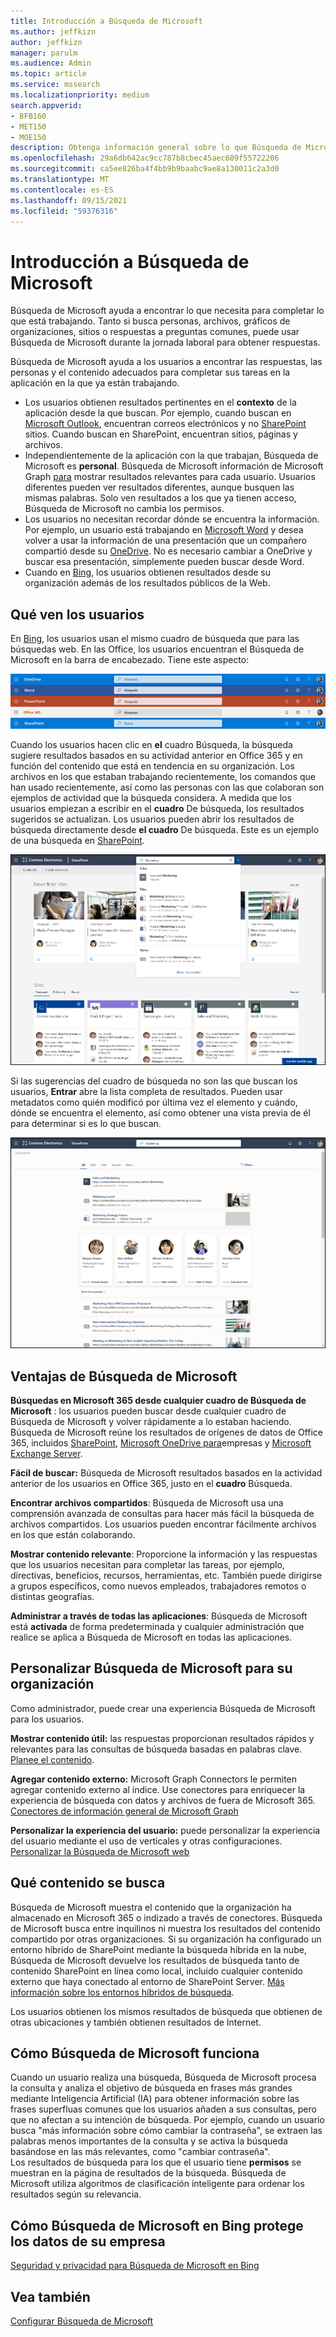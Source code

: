```yaml
---
title: Introducción a Búsqueda de Microsoft
ms.author: jeffkizn
author: jeffkizn
manager: parulm
ms.audience: Admin
ms.topic: article
ms.service: mssearch
ms.localizationpriority: medium
search.appverid:
- BFB160
- MET150
- MOE150
description: Obtenga información general sobre lo que Búsqueda de Microsoft, sus ventajas y qué aplicaciones admiten Búsqueda de Microsoft.
ms.openlocfilehash: 29a6db642ac9cc787b8cbec45aec609f55722206
ms.sourcegitcommit: ca5ee826ba4f4bb9b9baabc9ae8a130011c2a3d0
ms.translationtype: MT
ms.contentlocale: es-ES
ms.lasthandoff: 09/15/2021
ms.locfileid: "59376316"
---
```

# <a name="overview-of-microsoft-search"></a>Introducción a Búsqueda de Microsoft

Búsqueda de Microsoft ayuda a encontrar lo que necesita para completar lo que está trabajando. Tanto si busca personas, archivos, gráficos de organizaciones, sitios o respuestas a preguntas comunes, puede usar Búsqueda de Microsoft durante la jornada laboral para obtener respuestas.

Búsqueda de Microsoft ayuda a los usuarios a encontrar las respuestas, las personas y el contenido adecuados para completar sus tareas en la aplicación en la que ya están trabajando.

- Los usuarios obtienen resultados pertinentes en el **contexto** de la aplicación desde la que buscan. Por ejemplo, cuando buscan en [Microsoft Outlook](https://www.microsoft.com/outlook), encuentran correos electrónicos y no [SharePoint](http://sharepoint.com/) sitios. Cuando buscan en SharePoint, encuentran sitios, páginas y archivos.
- Independientemente de la aplicación con la que trabajan, Búsqueda de Microsoft es **personal**. Búsqueda de Microsoft información de Microsoft Graph [para](https://developer.microsoft.com/graph/) mostrar resultados relevantes para cada usuario. Usuarios diferentes pueden ver resultados diferentes, aunque busquen las mismas palabras. Solo ven resultados a los que ya tienen acceso, Búsqueda de Microsoft no cambia los permisos.
- Los usuarios no necesitan recordar dónde se encuentra la información. Por ejemplo, un usuario está trabajando en [Microsoft Word](https://products.office.com/word) y desea volver a usar la información de una presentación que un compañero compartió desde su [OneDrive](https://onedrive.live.com/about/). No es necesario cambiar a OneDrive y buscar esa presentación, simplemente pueden buscar desde Word.
- Cuando en [Bing](https://bing.com), los usuarios obtienen resultados desde su organización además de los resultados públicos de la Web.

## <a name="what-users-see"></a>Qué ven los usuarios

En [Bing](https://bing.com), los usuarios usan el mismo cuadro de búsqueda que para las búsquedas web. En las Office, los usuarios encuentran el Búsqueda de Microsoft en la barra de encabezado. Tiene este aspecto:

![Capturas de pantalla de las ventanas de la aplicación Búsqueda de Microsoft cuadro en la barra de encabezado.](media/Headings_520.png)

Cuando los usuarios hacen clic en **el** cuadro Búsqueda, la búsqueda sugiere resultados basados en su actividad anterior en Office 365 y en función del contenido que está en tendencia en su organización. Los archivos en los que estaban trabajando recientemente, los comandos que han usado recientemente, así como las personas con las que colaboran son ejemplos de actividad que la búsqueda considera. A medida que los usuarios empiezan a escribir en el **cuadro** De búsqueda, los resultados sugeridos se actualizan. Los usuarios pueden abrir los resultados de búsqueda directamente desde **el cuadro** De búsqueda. Este es un ejemplo de una búsqueda en [SharePoint](http://sharepoint.com/).

![Capturas de pantalla del Búsqueda de Microsoft con una consulta y resultados sugeridos.](media/SERP_text_520.png)

Si las sugerencias del cuadro de búsqueda no son las que buscan los usuarios, **Entrar** abre la lista completa de resultados. Pueden usar metadatos como quién modificó por última vez el elemento y cuándo, dónde se encuentra el elemento, así como obtener una vista previa de él para determinar si es lo que buscan.

![Capturas de pantalla de la Búsqueda de Microsoft de resultados.](media/search_box.png)

## <a name="benefits-of-microsoft-search"></a>Ventajas de Búsqueda de Microsoft

**Búsquedas en Microsoft 365 desde cualquier cuadro de Búsqueda de Microsoft** : los usuarios pueden buscar desde cualquier cuadro de Búsqueda de Microsoft y volver rápidamente a lo estaban haciendo. Búsqueda de Microsoft reúne los resultados de orígenes de datos de Office 365, incluidos [SharePoint](http://sharepoint.com/), [Microsoft OneDrive para](https://onedrive.live.com/about/business/)empresas y [Microsoft Exchange Server](https://products.office.com/exchange/microsoft-exchange-server).

**Fácil de buscar:** Búsqueda de Microsoft resultados basados en la actividad anterior de los usuarios en Office 365, justo en el **cuadro** Búsqueda.

**Encontrar archivos compartidos**: Búsqueda de Microsoft usa una comprensión avanzada de consultas para hacer más fácil la búsqueda de archivos compartidos. Los usuarios pueden encontrar fácilmente archivos en los que están colaborando.

**Mostrar contenido relevante**: Proporcione la información y las respuestas que los usuarios necesitan para completar las tareas, por ejemplo, directivas, beneficios, recursos, herramientas, etc. También puede dirigirse a grupos específicos, como nuevos empleados, trabajadores remotos o distintas geografías.

**Administrar a través de todas las aplicaciones**: Búsqueda de Microsoft está **activada** de forma predeterminada y cualquier administración que realice se aplica a Búsqueda de Microsoft en todas las aplicaciones.

## <a name="tailoring-microsoft-search-to-your-organization"></a>Personalizar Búsqueda de Microsoft para su organización

Como administrador, puede crear una experiencia Búsqueda de Microsoft para los usuarios.

**Mostrar contenido útil:** las respuestas proporcionan resultados rápidos y relevantes para las consultas de búsqueda basadas en palabras clave. [Planee el contenido](plan-your-content.md).

**Agregar contenido externo:** Microsoft Graph Connectors le permiten agregar contenido externo al índice. Use conectores para enriquecer la experiencia de búsqueda con datos y archivos de fuera de Microsoft 365. [Conectores de información general de Microsoft Graph](connectors-overview.md)

**Personalizar la experiencia del usuario:** puede personalizar la experiencia del usuario mediante el uso de verticales y otras configuraciones. [Personalizar la Búsqueda de Microsoft web](customize-search-page.md)

## <a name="what-content-is-searched"></a>Qué contenido se busca

Búsqueda de Microsoft muestra el contenido que la organización ha almacenado en Microsoft 365 o indizado a través de conectores. Búsqueda de Microsoft busca entre inquilinos ni muestra los resultados del contenido compartido por otras organizaciones. Si su organización ha configurado un entorno híbrido de SharePoint mediante la búsqueda híbrida en la nube, Búsqueda de Microsoft devuelve los resultados de búsqueda tanto de contenido SharePoint en línea como local, incluido cualquier contenido externo que haya conectado al entorno de SharePoint Server. [Más información sobre los entornos híbridos de búsqueda](/sharepoint/hybrid/learn-about-cloud-hybrid-search-for-sharepoint).

Los usuarios obtienen los mismos resultados de búsqueda que obtienen de otras ubicaciones y también obtienen resultados de Internet.

## <a name="how-microsoft-search-works"></a>Cómo Búsqueda de Microsoft funciona

Cuando un usuario realiza una búsqueda, Búsqueda de Microsoft procesa la consulta y analiza el objetivo de búsqueda en frases más grandes mediante Inteligencia Artificial (IA) para obtener información sobre las frases superfluas comunes que los usuarios añaden a sus consultas, pero que no afectan a su intención de búsqueda. Por ejemplo, cuando un usuario busca "más información sobre cómo cambiar la contraseña", se extraen las palabras menos importantes de la consulta y se activa la búsqueda basándose en las más relevantes, como "cambiar contraseña".  
Los resultados de búsqueda para los que el usuario tiene **permisos** se muestran en la página de resultados de la búsqueda. Búsqueda de Microsoft utiliza algoritmos de clasificación inteligente para ordenar los resultados según su relevancia.

## <a name="how-microsoft-search-in-bing-protects-your-company-data"></a>Cómo Búsqueda de Microsoft en Bing protege los datos de su empresa

[Seguridad y privacidad para Búsqueda de Microsoft en Bing](security-for-search.md)

## <a name="see-also"></a>Vea también

[Configurar Búsqueda de Microsoft](setup-microsoft-search.md)